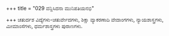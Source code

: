 +++
title = "029 ವನ್ದಿಸಿದನಾ ಮುನಿಪತಿಯನಭಿ"

+++
ಚತುರ್ದಶ ವಿದ್ಯೆಗಳು-ಚತುರ್ವೇದಗಳು, ಶಿಕ್ಷಾ ವ್ಯಾಕರಣಾದಿ ವೇದಾಂಗಗಳು, ನ್ಯಾಯಶಾಸ್ತ್ರಗಳು, ಮೀಮಾಂಸೆಗಳು, ಧರ್ಮಶಾಸ್ತ್ರಗಳು ಪುರಾಣಗಳು.